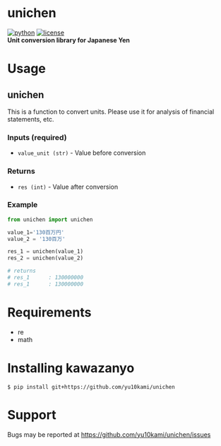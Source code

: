 # unichen
[![python](https://img.shields.io/badge/python-3.6%20%7C%203.7%20%7C%203.8%20%7C%203.9-blue?style=plastic%26logo%3Dappveyor)](https://www.python.org/)
[![license](https://img.shields.io/badge/license-MIT-purple?style=plastic%26logo%3Dappveyor)](https://github.com/yu10kami/kawazanyo/blob/main/LICENSE)  
**Unit conversion library for Japanese Yen**

# Usage
## unichen
This is a function to convert units. Please use it for analysis of financial statements, etc.
### Inputs (required) 
* `value_unit (str)` - Value before conversion
### Returns
* `res (int)` - Value after conversion

### Example
```python
from unichen import unichen

value_1='130百万円'
value_2 = '130百万'

res_1 = unichen(value_1)
res_2 = unichen(value_2)

# returns
# res_1      : 130000000
# res_1      : 130000000
```

# Requirements
* re
* math

# Installing kawazanyo
```
$ pip install git+https://github.com/yu10kami/unichen
```

# Support
Bugs may be reported at https://github.com/yu10kami/unichen/issues

